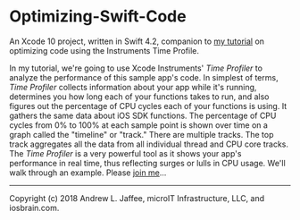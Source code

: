 # Optimizing-Swift-Code
An Xcode 10 project, written in Swift 4.2, companion to [my tutorial](http://iosbrain.com/blog/2018/11/24/using-xcode-instruments-time-profiler-template-to-optimize-swift-code/) on optimizing code using the Instruments Time Profile.

In my tutorial, we're going to use Xcode Instruments' _Time Profiler_ to analyze the performance of this sample app's code. In simplest of terms, _Time Profiler_ collects information about your app while it's running, determines you how long each of your functions takes to run, and also figures out the percentage of CPU cycles each of your functions is using. It gathers the same data about iOS SDK functions. The percentage of CPU cycles from 0% to 100% at each sample point is shown over time on a graph called the "timeline" or "track." There are multiple tracks. The top track aggregates all the data from all individual thread and CPU core tracks. The _Time Profiler_ is a very powerful tool as it shows your app's performance in real time, thus reflecting surges or lulls in CPU usage. We'll walk through an example. Please [join me](http://iosbrain.com/blog/2018/11/24/using-xcode-instruments-time-profiler-template-to-optimize-swift-code/)...

-------
Copyright (c) 2018 Andrew L. Jaffee, microIT Infrastructure, LLC, and iosbrain.com.

